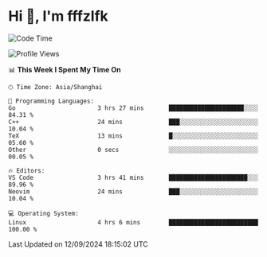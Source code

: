 # Hi 👋, I'm fffzlfk

<!--START_SECTION:waka-->
![Code Time](http://img.shields.io/badge/Code%20Time-969%20hrs%203%20mins-blue)

![Profile Views](http://img.shields.io/badge/Profile%20Views-0-blue)

📊 **This Week I Spent My Time On** 

```text
🕑︎ Time Zone: Asia/Shanghai

💬 Programming Languages: 
Go                       3 hrs 27 mins       █████████████████████░░░░   84.31 % 
C++                      24 mins             ███░░░░░░░░░░░░░░░░░░░░░░   10.04 % 
TeX                      13 mins             █░░░░░░░░░░░░░░░░░░░░░░░░   05.60 % 
Other                    0 secs              ░░░░░░░░░░░░░░░░░░░░░░░░░   00.05 % 

🔥 Editors: 
VS Code                  3 hrs 41 mins       ██████████████████████░░░   89.96 % 
Neovim                   24 mins             ███░░░░░░░░░░░░░░░░░░░░░░   10.04 % 

💻 Operating System: 
Linux                    4 hrs 6 mins        █████████████████████████   100.00 % 
```


 Last Updated on 12/09/2024 18:15:02 UTC
<!--END_SECTION:waka-->
